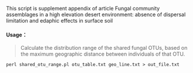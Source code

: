 This script is supplement appendix of article Fungal community assemblages in a high elevation desert environment: absence of dispersal limitation and edaphic effects in surface soil

#### Usage：
> Calculate the distribution range of the shared fungal OTUs, based on the maximum geographic distance between individuals of that OTU.
 
``` perl 
perl shared_otu_range.pl otu_table.txt geo_line.txt > out_file.txt
```
